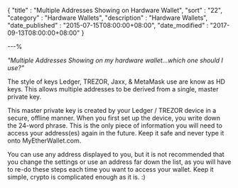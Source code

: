 {
"title"       : "Multiple Addresses Showing on Hardware Wallet",
"sort"        : "22",
"category"    : "Hardware Wallets",
"description" : "Hardware Wallets",
"date_published" : "2015-07-15T08:00:00+08:00",
"date_modified"  : "2017-09-13T08:00:00+08:00"
}

---%



*"Multiple Addresses Showing on my hardware wallet...which one should I use?"*

The style of keys Ledger, TREZOR, Jaxx, & MetaMask use are know as HD keys. This allows multiple addresses to be derived from a single, master private key.

This master private key is created by your Ledger / TREZOR device in a secure, offline manner. When you first set up the device, you write down the 24-word phrase. This is the only piece of information you will need to access your address(es) again in the future. Keep it safe and never type it onto MyEtherWallet.com.

You can use any address displayed to you, but it is not recommended that you change the settings or use an address far down the list, as you will have to re-do these steps each time you want to access your wallet. Keep it simple, crypto is complicated enough as it is. :)
